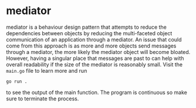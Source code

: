 # mediator

mediator is a behaviour design pattern that attempts to reduce the dependencies
between objects by reducing the multi-faceted object communication of an
application through a mediator.  An issue that could come from this approach is as
more and more objects send messages through a mediator, the more likely the mediator
object will become bloated. However, having a singular place that messages are past
to can help with overall readability if the size of the mediator is reasonably small.
Visit the `main.go` file to learn more and run
```
go run .
```
to see the output of the main function. The program is continuous so make sure to
terminate the process.